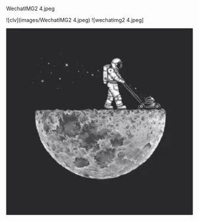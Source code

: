 
WechatIMG2 4.jpeg

![clv](images/WechatIMG2 4.jpeg)
![wechatimg2 4.jpeg]

![image](https://github.com/Jin-24/Jin.github.io/blob/main/images/WechatIMG2%204.jpeg)
